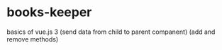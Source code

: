 # books-keeper
 
basics of vue.js 3 
(send data from child to parent companent)
(add and remove methods)
